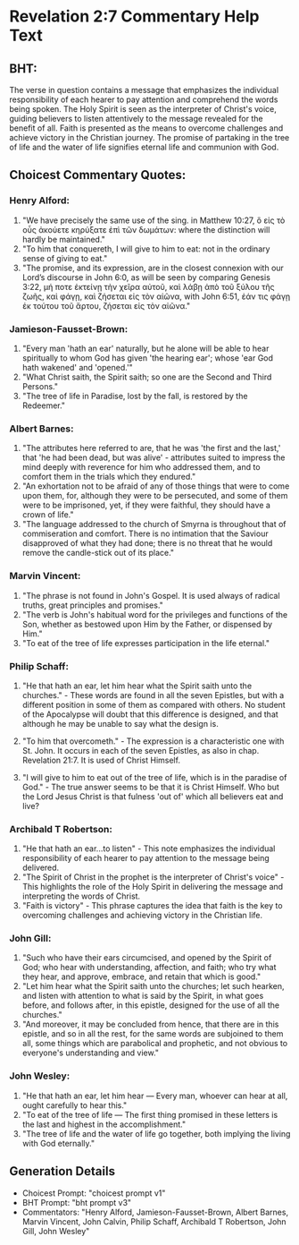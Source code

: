# Revelation 2:7 Commentary Help Text

## BHT:
The verse in question contains a message that emphasizes the individual responsibility of each hearer to pay attention and comprehend the words being spoken. The Holy Spirit is seen as the interpreter of Christ's voice, guiding believers to listen attentively to the message revealed for the benefit of all. Faith is presented as the means to overcome challenges and achieve victory in the Christian journey. The promise of partaking in the tree of life and the water of life signifies eternal life and communion with God.

## Choicest Commentary Quotes:
### Henry Alford:
1. "We have precisely the same use of the sing. in Matthew 10:27, ὃ εἰς τὸ οὖς ἀκούετε κηρύξατε ἐπὶ τῶν δωμάτων: where the distinction will hardly be maintained."
2. "To him that conquereth, I will give to him to eat: not in the ordinary sense of giving to eat."
3. "The promise, and its expression, are in the closest connexion with our Lord’s discourse in John 6:0, as will be seen by comparing Genesis 3:22, μή ποτε ἐκτείνῃ τὴν χεῖρα αὐτοῦ, καὶ λάβῃ ἀπὸ τοῦ ξύλου τῆς ζωῆς, καὶ φάγῃ, καὶ ζήσεται εἰς τὸν αἰῶνα, with John 6:51, ἐάν τις φάγῃ ἐκ τούτου τοῦ ἄρτου, ζήσεται εἰς τὸν αἰῶνα."

### Jamieson-Fausset-Brown:
1. "Every man 'hath an ear' naturally, but he alone will be able to hear spiritually to whom God has given 'the hearing ear'; whose 'ear God hath wakened' and 'opened.'" 
2. "What Christ saith, the Spirit saith; so one are the Second and Third Persons." 
3. "The tree of life in Paradise, lost by the fall, is restored by the Redeemer."

### Albert Barnes:
1. "The attributes here referred to are, that he was 'the first and the last,' that 'he had been dead, but was alive' - attributes suited to impress the mind deeply with reverence for him who addressed them, and to comfort them in the trials which they endured." 
2. "An exhortation not to be afraid of any of those things that were to come upon them, for, although they were to be persecuted, and some of them were to be imprisoned, yet, if they were faithful, they should have a crown of life." 
3. "The language addressed to the church of Smyrna is throughout that of commiseration and comfort. There is no intimation that the Saviour disapproved of what they had done; there is no threat that he would remove the candle-stick out of its place."

### Marvin Vincent:
1. "The phrase is not found in John's Gospel. It is used always of radical truths, great principles and promises."
2. "The verb is John's habitual word for the privileges and functions of the Son, whether as bestowed upon Him by the Father, or dispensed by Him."
3. "To eat of the tree of life expresses participation in the life eternal."

### Philip Schaff:
1. "He that hath an ear, let him hear what the Spirit saith unto the churches." - These words are found in all the seven Epistles, but with a different position in some of them as compared with others. No student of the Apocalypse will doubt that this difference is designed, and that although he may be unable to say what the design is.

2. "To him that overcometh." - The expression is a characteristic one with St. John. It occurs in each of the seven Epistles, as also in chap. Revelation 21:7. It is used of Christ Himself.

3. "I will give to him to eat out of the tree of life, which is in the paradise of God." - The true answer seems to be that it is Christ Himself. Who but the Lord Jesus Christ is that fulness 'out of' which all believers eat and live?

### Archibald T Robertson:
1. "He that hath an ear...to listen" - This note emphasizes the individual responsibility of each hearer to pay attention to the message being delivered.
2. "The Spirit of Christ in the prophet is the interpreter of Christ's voice" - This highlights the role of the Holy Spirit in delivering the message and interpreting the words of Christ.
3. "Faith is victory" - This phrase captures the idea that faith is the key to overcoming challenges and achieving victory in the Christian life.

### John Gill:
1. "Such who have their ears circumcised, and opened by the Spirit of God; who hear with understanding, affection, and faith; who try what they hear, and approve, embrace, and retain that which is good."
2. "Let him hear what the Spirit saith unto the churches; let such hearken, and listen with attention to what is said by the Spirit, in what goes before, and follows after, in this epistle, designed for the use of all the churches."
3. "And moreover, it may be concluded from hence, that there are in this epistle, and so in all the rest, for the same words are subjoined to them all, some things which are parabolical and prophetic, and not obvious to everyone's understanding and view."

### John Wesley:
1. "He that hath an ear, let him hear — Every man, whoever can hear at all, ought carefully to hear this." 
2. "To eat of the tree of life — The first thing promised in these letters is the last and highest in the accomplishment."
3. "The tree of life and the water of life go together, both implying the living with God eternally."


## Generation Details
- Choicest Prompt: "choicest prompt v1"
- BHT Prompt: "bht prompt v3"
- Commentators: "Henry Alford, Jamieson-Fausset-Brown, Albert Barnes, Marvin Vincent, John Calvin, Philip Schaff, Archibald T Robertson, John Gill, John Wesley"
